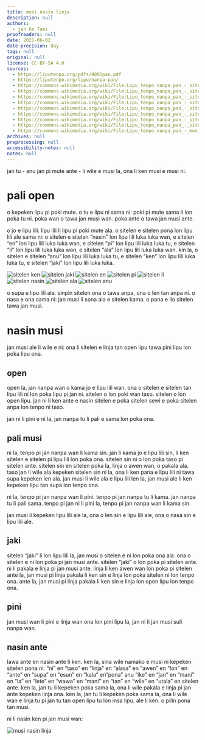 ```yaml
---
title: musi nasin linja
description: null
authors:
  - jan Ke Tami
proofreaders: null
date: 2021-06-02
date-precision: day
tags: null
original: null
license: CC-BY-SA 4.0
sources:
  - https://liputenpo.org/pdfs/0005pan.pdf
  - https://liputenpo.org/lipu/nanpa-pan/
  - https://commons.wikimedia.org/wiki/File:Lipu_tenpo_nanpa_pan_-_sitelen_ken.png
  - https://commons.wikimedia.org/wiki/File:Lipu_tenpo_nanpa_pan_-_sitelen_jaki.png
  - https://commons.wikimedia.org/wiki/File:Lipu_tenpo_nanpa_pan_-_sitelen_en.png
  - https://commons.wikimedia.org/wiki/File:Lipu_tenpo_nanpa_pan_-_sitelen_pi.png
  - https://commons.wikimedia.org/wiki/File:Lipu_tenpo_nanpa_pan_-_sitelen_li.png
  - https://commons.wikimedia.org/wiki/File:Lipu_tenpo_nanpa_pan_-_sitelen_nasin.png
  - https://commons.wikimedia.org/wiki/File:Lipu_tenpo_nanpa_pan_-_sitelen_ala.png
  - https://commons.wikimedia.org/wiki/File:Lipu_tenpo_nanpa_pan_-_sitelen_anu.png
  - https://commons.wikimedia.org/wiki/File:Lipu_tenpo_nanpa_pan_-_musi_nasin_linja.png
archives: null
preprocessing: null
accessibility-notes: null
notes: null
---
```


jan tu - anu jan pi mute ante - li wile e musi la, ona li ken musi e musi ni.

# pali open

o kepeken lipu pi poki mute. o tu e lipu ni sama ni: poki pi mute sama li lon poka tu ni. poka wan o tawa jan musi wan. poka ante o tawa jan musi ante.

o jo e lipu lili. lipu lili li lipu pi poki mute ala. o sitelen e sitelen pona lon lipu lili ale sama ni: o sitelen e sitelen “nasin” lon lipu lili luka luka wan, e sitelen “en” lon lipu lili luka luka wan, e sitelen “pi” lon lipu lili luka luka tu, e sitelen “li” lon lipu lili luka luka wan, e sitelen “ala” lon lipu lili luka luka wan. kin la, o sitelen e sitelen “anu” lon lipu lili luka luka tu, e sitelen “ken” lon lipu lili luka luka tu, e sitelen “jaki” lon lipu lili luka luka.

![sitelen ken](https://upload.wikimedia.org/wikipedia/commons/7/75/Lipu_tenpo_nanpa_pan_-_sitelen_ken.png)
![sitelen jaki](https://upload.wikimedia.org/wikipedia/commons/2/22/Lipu_tenpo_nanpa_pan_-_sitelen_jaki.png)
![sitelen en](https://upload.wikimedia.org/wikipedia/commons/c/ce/Lipu_tenpo_nanpa_pan_-_sitelen_en.png)
![sitelen pi](https://upload.wikimedia.org/wikipedia/commons/5/5b/Lipu_tenpo_nanpa_pan_-_sitelen_pi.png)
![sitelen li](https://upload.wikimedia.org/wikipedia/commons/4/42/Lipu_tenpo_nanpa_pan_-_sitelen_li.png)
![sitelen nasin](https://upload.wikimedia.org/wikipedia/commons/3/36/Lipu_tenpo_nanpa_pan_-_sitelen_nasin.png)
![sitelen ala](https://upload.wikimedia.org/wikipedia/commons/3/30/Lipu_tenpo_nanpa_pan_-_sitelen_ala.png)
![sitelen anu](https://upload.wikimedia.org/wikipedia/commons/d/da/Lipu_tenpo_nanpa_pan_-_sitelen_anu.png)

o supa e lipu lili ale. sinpin sitelen ona o tawa anpa, ona o len tan anpa ni. o nasa e ona sama ni: jan musi li sona ala e sitelen kama. o pana e ilo sitelen tawa jan musi.

# nasin musi

jan musi ale li wile e ni: ona li sitelen e linja tan open lipu tawa pini lipu lon poka lipu ona.

## open

open la, jan nanpa wan o kama jo e lipu lili wan. ona o sitelen e sitelen tan lipu lili ni lon poka lipu pi jan ni. sitelen o lon poki wan taso. sitelen o lon open lipu. jan ni li ken ante e nasin sitelen e poka sitelen sewi e poka sitelen anpa lon tenpo ni taso.

jan ni li pini e ni la, jan nanpa tu li pali e sama lon poka ona.

## pali musi

ni la, tenpo pi jan nanpa wan li kama sin. jan li kama jo e lipu lili sin, li ken sitelen e sitelen pi lipu lili lon poka ona. sitelen sin ni o lon poka taso pi sitelen ante. sitelen sin en sitelen poka la, linja o awen wan, o pakala ala. taso jan li wile ala kepeken sitelen sin ni la, ona li ken pana e lipu lili ni tawa supa kepeken len ala. jan musi li wile ala e lipu lili len la, jan musi ale li ken kepeken lipu tan supa lon tenpo ona.

ni la, tenpo pi jan nanpa wan li pini. tenpo pi jan nanpa tu li kama. jan nanpa tu li pali sama. tenpo pi jan ni li pini la, tenpo pi jan nanpa wan li kama sin.

jan musi li kepeken lipu lili ale la, ona o len sin e lipu lili ale, ona o nasa sin e lipu lili ale.

## jaki

sitelen “jaki” li lon lipu lili la, jan musi o sitelen e ni lon poka ona ala. ona o sitelen e ni lon poka pi jan musi ante. sitelen “jaki” o lon poka pi sitelen ante. ni li pakala e linja pi jan musi ante. linja li ken awen wan lon poka pi sitelen ante la, jan musi pi linja pakala li ken sin e linja lon poka sitelen ni lon tenpo ona. ante la, jan musi pi linja pakala li ken sin e linja lon open lipu lon tenpo ona.

## pini

jan musi wan li pini e linja wan ona lon pini lipu la, jan ni li jan musi suli nanpa wan.

## nasin ante

lawa ante en nasin ante li ken. ken la, sina wile namako e musi ni kepeken sitelen pona ni: “ni” en “taso” en “linja” en “alasa” en “awen” en “lon” en “ante” en “supa” en “esun” en “kala” en“pona” anu “ike” en “jan” en “mani” en “la” en “lete” en “wawa” en “mani” en “tan” en “wile” en “utala” en sitelen ante. ken la, jan tu li kepeken poka sama la, ona li wile pakala e linja pi jan ante kepeken linja ona. ken la, jan tu li kepeken poka sama la, ona li wile wan e linja tu pi jan tu tan open lipu tu lon insa lipu. ale li ken. o pilin pona tan musi.

ni li nasin ken pi jan musi wan:

![musi nasin linja](https://upload.wikimedia.org/wikipedia/commons/e/e3/Lipu_tenpo_nanpa_pan_-_musi_nasin_linja.png)
